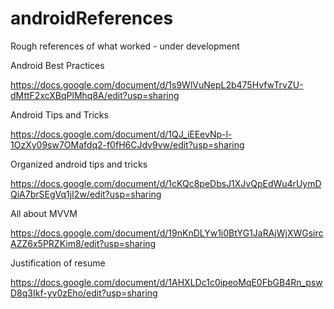 # androidReferences
Rough references of what worked - under development

Android Best Practices

https://docs.google.com/document/d/1s9WlVuNepL2b475HvfwTrvZU-dMttF2xcXBqPlMhq8A/edit?usp=sharing

Android Tips and Tricks

https://docs.google.com/document/d/1QJ_iEEevNp-l-1OzXy09sw7OMafdq2-f0fH6CJdv9vw/edit?usp=sharing

Organized android tips and tricks

https://docs.google.com/document/d/1cKQc8peDbsJ1XJvQpEdWu4rUymDQiA7brSEgVq1jI2w/edit?usp=sharing

All about MVVM

https://docs.google.com/document/d/19nKnDLYw1i0BtYG1JaRAjWjXWGsircAZZ6x5PRZKim8/edit?usp=sharing

Justification of resume

https://docs.google.com/document/d/1AHXLDc1c0ipeoMqE0FbGB4Rn_pswD8q3Ikf-yv0zEho/edit?usp=sharing